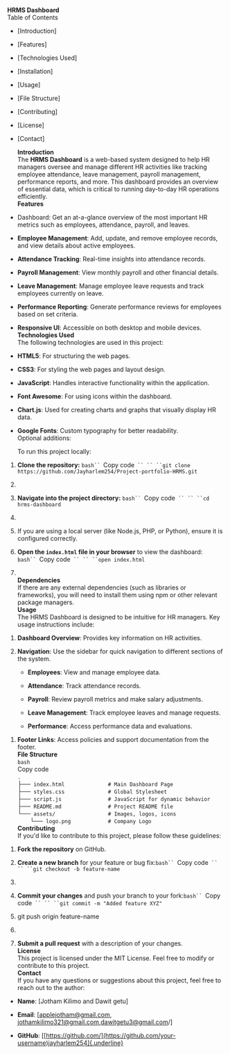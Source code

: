 **HRMS Dashboard**  
Table of Contents

- [Introduction]

- [Features]

- [Technologies Used]

- [Installation]

- [Usage]

- [File Structure]

- [Contributing]

- [License]

- [Contact]
    
  **Introduction**  
  The **HRMS Dashboard** is a web-based system designed to help HR
  managers oversee and manage different HR activities like tracking
  employee attendance, leave management, payroll management, performance
  reports, and more. This dashboard provides an overview of essential
  data, which is critical to running day-to-day HR operations
  efficiently.  
  **Features**

<!-- -->

- Dashboard: Get an at-a-glance overview of the most important HR
  metrics such as employees, attendance, payroll, and leaves.

- **Employee Management**: Add, update, and remove employee records, and
  view details about active employees.

- **Attendance Tracking**: Real-time insights into attendance records.

- **Payroll Management**: View monthly payroll and other financial
  details.

- **Leave Management**: Manage employee leave requests and track
  employees currently on leave.

- **Performance Reporting**: Generate performance reviews for employees
  based on set criteria.

- **Responsive UI**: Accessible on both desktop and mobile devices.  
  **Technologies Used**  
  The following technologies are used in this project:

<!-- -->

- **HTML5**: For structuring the web pages.

- **CSS3**: For styling the web pages and layout design.

- **JavaScript**: Handles interactive functionality within the
  application.

- **Font Awesome**: For using icons within the dashboard.

- **Chart.js**: Used for creating charts and graphs that visually
  display HR data.

- **Google Fonts**: Custom typography for better readability.  
  Optional additions:

  To run this project locally:

1.  **Clone the repository:** `bash`` `Copy
    code` `` `` ``git clone https://github.com/Jayharlem254/Project-portfolio-HRMS.git`

2.    

3.  **Navigate into the project directory:** `bash`` `Copy
    code` `` `` ``cd hrms-dashboard`

4.    

5.  If you are using a local server (like Node.js, PHP, or Python),
    ensure it is configured correctly.

6.  **Open the `index.html` file in your browser** to view the
    dashboard: `bash`` `Copy code` `` `` ``open index.html`

7.      
    **Dependencies**  
    If there are any external dependencies (such as libraries or
    frameworks), you will need to install them using npm or other
    relevant package managers.  
    **Usage**  
    The HRMS Dashboard is designed to be intuitive for HR managers. Key
    usage instructions include:

<!-- -->

1.  **Dashboard Overview**: Provides key information on HR activities.

2.  **Navigation**: Use the sidebar for quick navigation to different
    sections of the system.

    - **Employees**: View and manage employee data.

    - **Attendance**: Track attendance records.

    - **Payroll**: Review payroll metrics and make salary adjustments.

    - **Leave Management**: Track employee leaves and manage requests.

    - **Performance**: Access performance data and evaluations.

<!-- -->

1.  **Footer Links**: Access policies and support documentation from the
    footer.  
    **File Structure**  
    `bash`  
    Copy code  
    `.`  
    ├──` index.html              # Main Dashboard Page`  
    ├──` styles.css              # Global Stylesheet`  
    ├──` script.js               # JavaScript for dynamic behavior`  
    ├──` README.md               # Project README file`  
    └──` assets/                 # Images, logos, icons`  
    `    `└──` logo.png            # Company Logo`  
    **Contributing**  
    If you\'d like to contribute to this project, please follow these
    guidelines:

<!-- -->

1.  **Fork the repository** on GitHub.

2.  **Create a new branch** for your feature or bug fix:`bash`` `Copy
    code` `` `` ``git checkout -b feature-name`

3.    

4.  **Commit your changes** and push your branch to your
    fork:`bash`` `Copy code` `` `` ``git commit -m "Added feature XYZ"`

5.  git push origin feature-name

6.    

7.  **Submit a pull request** with a description of your changes.  
    **License**  
    This project is licensed under the MIT License. Feel free to modify
    or contribute to this project.  
    **Contact**  
    If you have any questions or suggestions about this project, feel
    free to reach out to the author:

- **Name**: \[Jotham Kilimo and Dawit getu\]

- **Email**: \[applejotham@gmail.com, jothamkilimo321@gmail.com\,dawitgetu3@gmail.com/]

- **GitHub**:
  [[https://github.com/](https://github.com/your-username)jayharlem254]{.underline}  
    

